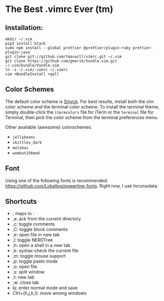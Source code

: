 # The Best .vimrc Ever (tm)

## Installation:

    mkdir ~/.vim
    pip3 install black
    sudo npm install --global prettier @prettier/plugin-ruby prettier-plugin-java
    git clone git://github.com/tmacwill/vimrc.git ~/.vim
    git clone https://github.com/gmarik/Vundle.vim.git ~/.vim/bundle/Vundle.vim
    ln -s ~/.vim/.vimrc ~/.vimrc
    vim +BundleInstall +qall

## Color Schemes

The default color scheme is [Smyck](https://github.com/hukl/Smyck-Color-Scheme/). For best results, install both the vim color scheme _and_ the terminal color scheme. To install the terminal theme, simply double-click the `itermcolors` file for iTerm or the `terminal` file for Terminal, then pick the color scheme from the terminal preferences menu.

Other available (awesome) colorschemes:

- `jellybeans`
- `skittles_dark`
- `molokai`
- `wombat256mod`

## Font

Using one of the following fonts is recommended: https://github.com/Lokaltog/powerline-fonts. Right now, I use Inconsolata.

## Shortcuts

- ; maps to :
- ,a: ack from the current directory
- ,c: toggle comments
- ,C: toggle block comments
- ,e: open file in new tab
- ,l: toggle NERDTree
- ,h: open a shell in a new tab
- ,k: syntax-check the current file
- ,m: toggle mouse support
- ,p: toggle paste mode
- ,o: open file
- ,s: split window
- ,t: new tab
- ,w: close tab
- kj: enter normal mode and save
- Ctrl+{h,j,k,l}: move among windows

